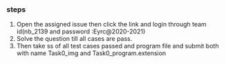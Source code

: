 ### steps 
1. Open the assigned issue then click the link and login through team id(nb_2139 and password :Eyrc@2020-2021)
2. Solve the question till all cases are pass.
3. Then take ss of all test cases passed and  program file and submit both with name Task0_img<question no> and Task0_program<question no>.extension
